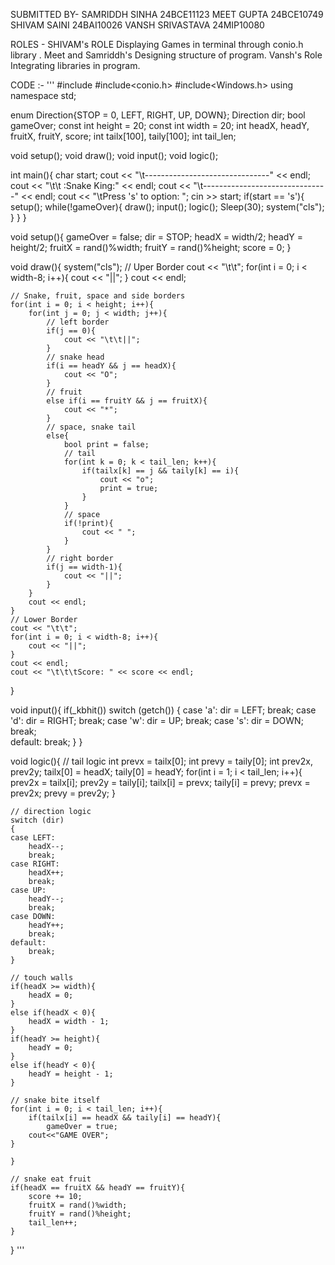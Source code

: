 SUBMITTED BY- SAMRIDDH SINHA 24BCE11123
               MEET GUPTA 24BCE10749
               SHIVAM SAINI 24BAI10026
               VANSH SRIVASTAVA 24MIP10080

ROLES  - SHIVAM's ROLE
             Displaying Games in terminal through conio.h library .
         Meet and Samriddh's
             Designing structure  of program.
        Vansh's Role
             Integrating libraries in program.

CODE :-
'''
#include<iostream>
#include<conio.h>
#include<Windows.h>
using namespace std;

enum Direction{STOP = 0, LEFT, RIGHT, UP, DOWN};
Direction dir;
bool gameOver;
const int height = 20;
const int width = 20;
int headX, headY, fruitX, fruitY, score;
int tailx[100], taily[100];
int tail_len;

void setup();
void draw();
void input();
void logic();

int main(){
    char start;
    cout << "\t-------------------------------" << endl;
    cout << "\t\t :Snake King:" << endl;
    cout << "\t-------------------------------" << endl;
    cout << "\tPress 's' to option: ";
    cin >> start;
    if(start == 's'){
        setup();
        while(!gameOver){
            draw();
            input();
            logic();
            Sleep(30);
            system("cls");
        }
    }
}

void setup(){
    gameOver = false;
    dir = STOP;
    headX = width/2;
    headY = height/2;
    fruitX = rand()%width;
    fruitY = rand()%height;
    score = 0;
}

void draw(){
    system("cls");
    // Uper Border
    cout << "\t\t";
    for(int i = 0; i < width-8; i++){
        cout << "||";
    }
    cout << endl;

    // Snake, fruit, space and side borders
    for(int i = 0; i < height; i++){
        for(int j = 0; j < width; j++){
            // left border
            if(j == 0){
                cout << "\t\t||";
            }
            // snake head
            if(i == headY && j == headX){
                cout << "O";
            }
            // fruit
            else if(i == fruitY && j == fruitX){
                cout << "*";
            }
            // space, snake tail
            else{
                bool print = false;
                // tail
                for(int k = 0; k < tail_len; k++){
                    if(tailx[k] == j && taily[k] == i){
                        cout << "o";
                        print = true;
                    }
                }
                // space
                if(!print){
                    cout << " ";
                }
            } 
            // right border
            if(j == width-1){
                cout << "||";
            }
        }
        cout << endl;
    }
    // Lower Border
    cout << "\t\t";
    for(int i = 0; i < width-8; i++){
        cout << "||";
    }
    cout << endl;
    cout << "\t\t\tScore: " << score << endl;
}

void input(){
    if(_kbhit())
    switch (getch())
    {
    case 'a':
        dir = LEFT;
        break;
    case 'd':
        dir = RIGHT;
        break;
    case 'w':
        dir = UP;
        break;
    case 's':
        dir = DOWN;
        break;    
    default:
        break;
    }
}

void logic(){
    // tail logic
    int prevx = tailx[0];
    int prevy = taily[0];
    int prev2x, prev2y;
    tailx[0] = headX;
    taily[0] = headY;
    for(int i = 1; i < tail_len; i++){
        prev2x = tailx[i];
        prev2y = taily[i];
        tailx[i] = prevx;
        taily[i] = prevy;
        prevx = prev2x;
        prevy = prev2y;
    }

    // direction logic
    switch (dir)
    {
    case LEFT:
        headX--;
        break;
    case RIGHT:
        headX++;
        break;
    case UP:
        headY--;
        break;
    case DOWN:
        headY++;
        break;
    default:
        break;
    }

    // touch walls
    if(headX >= width){
        headX = 0;
    }
    else if(headX < 0){
        headX = width - 1;
    }
    if(headY >= height){
        headY = 0;
    }
    else if(headY < 0){
        headY = height - 1;
    }

    // snake bite itself
    for(int i = 0; i < tail_len; i++){
        if(tailx[i] == headX && taily[i] == headY){
            gameOver = true;
        cout<<"GAME OVER";
    }
        
    }

    // snake eat fruit
    if(headX == fruitX && headY == fruitY){
        score += 10;
        fruitX = rand()%width;
        fruitY = rand()%height;
        tail_len++;
    }

}
'''
